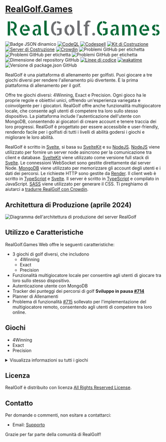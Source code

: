 # [RealGolf.Games](https://realgolf.games)

![Banner di RealGolf.Games](https://raw.githubusercontent.com/realgolf/web/main/img/logo_banner.PNG)

![Badge JSON dinamico](https://img.shields.io/badge/dynamic/json?url=https%3A%2F%2Frender-deploy-status-vwj3.onrender.com%2Fsrv-cn12obocmk4c73di1vg0&query=status&style=flat-square&logo=render&label=Render) [![CodeQL](https://github.com/realgolf/Golf/actions/workflows/github-code-scanning/codeql/badge.svg)](https://github.com/realgolf/Golf/actions/workflows/github-code-scanning/codeql) [![Codespell](https://github.com/realgolf/Golf/actions/workflows/codespell.yml/badge.svg?branch=main)](https://github.com/realgolf/Golf/actions/workflows/codespell.yml) [![Kit di Costruzione](https://github.com/realgolf/Golf/actions/workflows/kit.yml/badge.svg)](https://github.com/realgolf/Golf/actions/workflows/kit.yml) [![Server di Costruzione](https://github.com/realgolf/Golf/actions/workflows/server.yml/badge.svg)](https://github.com/realgolf/Golf/actions/workflows/server.yml) [![Crowdin](https://badges.crowdin.net/realgolf/localized.svg)](https://crowdin.com/project/realgolf) ![Problemi GitHub per etichetta](https://img.shields.io/github/issues/realgolf/Golf/feature) ![Problemi GitHub per etichetta](https://img.shields.io/github/issues/realgolf/Golf/bug) ![Problemi GitHub per etichetta](https://img.shields.io/github/issues/realgolf/Golf/game) ![Dimensione del repository GitHub](https://img.shields.io/github/repo-size/realgolf/Golf) [![Linee di codice](https://tokei.rs/b1/github/realgolf/Golf)](https://github.com/XAMPPRocky/tokei) [![wakatime](https://wakatime.com/badge/github/realgolf/web.svg)](https://wakatime.com/badge/github/realgolf/web) ![Versione di package.json GitHub](https://img.shields.io/github/package-json/v/realgolf/Golf)

RealGolf è una piattaforma di allenamento per golfisti. Puoi giocare a tre giochi diversi per rendere l'allenamento più divertente. È la prima piattaforma di allenamento per il golf.

Offre tre giochi diversi: 4Winning, Exact e Precision. Ogni gioco ha le proprie regole e obiettivi unici, offrendo un'esperienza variegata e coinvolgente per i giocatori. RealGolf offre anche funzionalità multigiocatore locale, che consente agli utenti di competere tra loro sullo stesso dispositivo. La piattaforma include l'autenticazione dell'utente con MongoDB, consentendo ai giocatori di creare account e tenere traccia dei loro progressi. RealGolf è progettato per essere accessibile e user-friendly, rendendo facile per i golfisti di tutti i livelli di abilità godersi i giochi e migliorare le loro abilità.

RealGolf è scritto in [Svelte](https://svelte.dev), si basa su [SvelteKit](https://kit.svelte.dev) e su [NodeJS](https://nodejs.org/en). [NodeJS](https:://nodejs.org/en) viene utilizzato per fornire un server node asincrono per la comunicazione tra client e database. [SvelteKit](https://kit.svelte.dev) viene utilizzato come versione full stack di [Svelte](https://svelte.dev). Le connessioni WebSocket sono gestite direttamente dal server Node. [MongoDB](https://www.mongodb.com/) viene utilizzato per memorizzare gli account degli utenti e i dati dei percorsi. Le richieste HTTP sono gestite da [Render](https://render.com). Il client web è scritto in [TypeScript](https://www.typescriptlang.org/) e [Svelte](https://svelte.dev). Il server è scritto in [TypeScript](https://www.typescriptlang.org/) e compilato in JavaScript. [SASS](https://sass-lang.com/) viene utilizzato per generare il CSS. Ti preghiamo di aiutarci a [tradurre RealGolf con Crowdin](https://crowdin.com/project/realgolf).

## Architettura di Produzione (aprile 2024)

![Diagramma dell'architettura di produzione del server RealGolf](https://raw.githubusercontent.com/realgolf/Golf/main/img/architecture.png)

## Utilizzo e Caratteristiche

RealGolf.Games Web offre le seguenti caratteristiche:

- 3 giochi di golf diversi, che includono
  - 4Winning
  - Exact
  - Precision
- Funzionalità multigiocatore locale per consentire agli utenti di giocare tra loro sullo stesso dispositivo.
- Autenticazione utente con MongoDB
- Tracker dei punteggi dei percorsi di golf **Sviluppo in pausa [#714](https://github.com/realgolf/Golf/issues/714)**
- Planner di Allenamenti
- Problema di funzionalità [#715](https://github.com/realgolf/Golf/issues/715) sollevato per l'implementazione del multigiocatore remoto, consentendo agli utenti di competere tra loro online.

## Giochi

- 4Winning
- Exact
- Precision

<details>
  <summary>Visualizza informazioni su tutti i giochi</summary>

### 4Winning

In 4Winning, l'obiettivo è connettere strategicamente quattro pezzi in fila. La nostra versione del gioco presenta una tavola più grande rispetto alla disposizione standard 4x4, con 8 colonne e 9 righe. Le colonne aggiuntive su ogni lato introducono una sfida: i giocatori devono colpire una distanza specifica all'interno della deviazione laterale. Questo aspetto diventa più pronunciato in modalità Argento e superiori, aggiungendo complessità e richiedendo ai giocatori di considerare attentamente le loro mosse.

![Gioco 4Winning](https://raw.githubusercontent.com/realgolf/Golf/main/img/4Winning.png)

### Exact

Exact è un gioco in cui l'obiettivo è colpire 100 o meno segnando il maggior numero di punti. I giocatori guadagnano punti in base ai seguenti criteri: Raggiungere esattamente 100 metri premia 5 punti, colpire multipli di dieci guadagna 3 punti, i numeri con cifre ripetute segnano 2 punti. Inoltre, colpire la stessa riga raddoppia i punti guadagnati. Tuttavia, qualsiasi altro numero che superi 100 o scenda sotto 5 comporta una deduzione di 1 punto. Ogni altro numero compreso tra 5 e 100 segna 1 punto. La sfida consiste nel bilanciare la precisione con la massimizzazione dei punti per ottenere il punteggio più alto.

![Gioco Exact](https://raw.githubusercontent.com/realgolf/Golf/main/img/Exact.png)

### Precision

Precision è un gioco in cui l'obiettivo è avvicinarsi il più possibile ai bersagli. Per ogni metro che manchi il bersaglio, riceverai una deduzione di un punto. Il vincitore del gioco è il giocatore con il punteggio più alto alla fine. Il gioco si conclude quando solo un giocatore ha punti rimanenti. È possibile osservare la distanza che devi tirare e la squadra attuale, insieme ai punti rimanenti per ciascuna squadra.

![Gioco Precision](https://raw.githubusercontent.com/realgolf/Golf/main/img/Precision.png)

</details>

## Licenza

RealGolf è distribuito con licenza [All Rights Reserved License](LICENSE.md).

## Contatto

Per domande o commenti, non esitare a contattarci:

- Email: [Supporto](mailto:support@realgolf.games)

Grazie per far parte della comunità di RealGolf!

